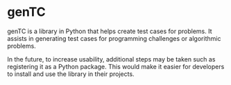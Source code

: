 # genTC
genTC is a library in Python that helps create test cases for problems. It assists in generating test cases for programming challenges or algorithmic problems.

In the future, to increase usability, additional steps may be taken such as registering it as a Python package. This would make it easier for developers to install and use the library in their projects.
